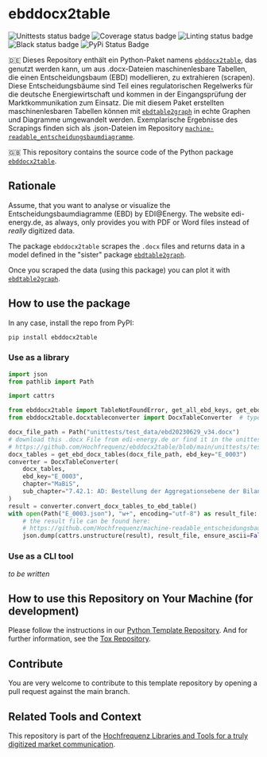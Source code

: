 # ebddocx2table

![Unittests status badge](https://github.com/Hochfrequenz/ebd_docx_to_table/workflows/Unittests/badge.svg)
![Coverage status badge](https://github.com/Hochfrequenz/ebd_docx_to_table/workflows/Coverage/badge.svg)
![Linting status badge](https://github.com/Hochfrequenz/ebd_docx_to_table/workflows/Linting/badge.svg)
![Black status badge](https://github.com/Hochfrequenz/ebd_docx_to_table/workflows/Black/badge.svg)
![PyPi Status Badge](https://img.shields.io/pypi/v/ebddocx2table)

🇩🇪 Dieses Repository enthält ein Python-Paket namens [`ebddocx2table`](https://pypi.org/project/ebddocx2table), das genutzt werden kann, um aus .docx-Dateien maschinenlesbare Tabellen, die einen Entscheidungsbaum (EBD) modellieren, zu extrahieren (scrapen).
Diese Entscheidungsbäume sind Teil eines regulatorischen Regelwerks für die deutsche Energiewirtschaft und kommen in der Eingangsprüfung der Marktkommunikation zum Einsatz.
Die mit diesem Paket erstellten maschinenlesbaren Tabellen können mit [`ebdtable2graph`](https://pypi.org/project/ebdtable2graph) in echte Graphen und Diagramme umgewandelt werden.
Exemplarische Ergebnisse des Scrapings finden sich als .json-Dateien im Repository [`machine-readable_entscheidungsbaumdiagramme`](https://github.com/Hochfrequenz/machine-readable_entscheidungsbaumdiagramme/).

🇬🇧 This repository contains the source code of the Python package [`ebddocx2table`](https://pypi.org/project/ebddocx2table).

## Rationale

Assume, that you want to analyse or visualize the Entscheidungsbaumdiagramme (EBD) by EDI@Energy.
The website edi-energy.de, as always, only provides you with PDF or Word files instead of _really_ digitized data.

The package `ebddocx2table` scrapes the `.docx` files and returns data in a model defined in the "sister" package [`ebdtable2graph`](https://pypi.org/project/ebdtable2graph).

Once you scraped the data (using this package) you can plot it with [`ebdtable2graph`](https://pypi.org/project/ebdtable2graph).

## How to use the package

In any case, install the repo from PyPI:

```bash
pip install ebddocx2table
```

### Use as a library

```python
import json
from pathlib import Path

import cattrs

from ebddocx2table import TableNotFoundError, get_all_ebd_keys, get_ebd_docx_tables  # type:ignore[import]
from ebddocx2table.docxtableconverter import DocxTableConverter  # type:ignore[import]

docx_file_path = Path("unittests/test_data/ebd20230629_v34.docx")
# download this .docx File from edi-energy.de or find it in the unittests of this repository.
# https://github.com/Hochfrequenz/ebddocx2table/blob/main/unittests/test_data/ebd20230629_v34.docx
docx_tables = get_ebd_docx_tables(docx_file_path, ebd_key="E_0003")
converter = DocxTableConverter(
    docx_tables,
    ebd_key="E_0003",
    chapter="MaBiS",
    sub_chapter="7.42.1: AD: Bestellung der Aggregationsebene der Bilanzkreissummenzeitreihe auf Ebene der Regelzone",
)
result = converter.convert_docx_tables_to_ebd_table()
with open(Path("E_0003.json"), "w+", encoding="utf-8") as result_file:
    # the result file can be found here:
    # https://github.com/Hochfrequenz/machine-readable_entscheidungsbaumdiagramme/tree/main/FV2310
    json.dump(cattrs.unstructure(result), result_file, ensure_ascii=False, indent=2, sort_keys=True)
```

### Use as a CLI tool

_to be written_

## How to use this Repository on Your Machine (for development)

Please follow the instructions in our
[Python Template Repository](https://github.com/Hochfrequenz/python_template_repository#how-to-use-this-repository-on-your-machine).
And for further information, see the [Tox Repository](https://github.com/tox-dev/tox).

## Contribute

You are very welcome to contribute to this template repository by opening a pull request against the main branch.

## Related Tools and Context

This repository is part of the [Hochfrequenz Libraries and Tools for a truly digitized market communication](https://github.com/Hochfrequenz/digital_market_communication/).
